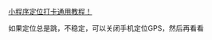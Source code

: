 [小程序定位打卡通用教程！](https://mp.weixin.qq.com/s?__biz=Mzg4NTgwNjkyOA==&mid=2247484341&idx=1&sn=944e94980e0c7ddfd0f34b2eb997ef5d&chksm=cfa2018af8d5889c9d11dfb04eeea784ca56b1d91f63f6ab17fc426fc992bc1a73127a68e3e0&token=1266411954&lang=zh_CN#rd)

如果定位总是跳，不稳定，可以关闭手机定位GPS，然后再看看


